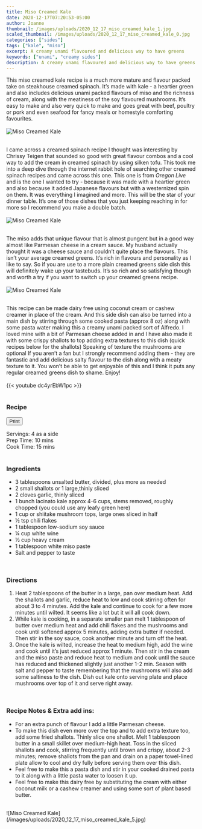 ```yaml
---
title: Miso Creamed Kale
date: 2020-12-17T07:20:53-05:00
author: Joanne
thumbnail: /images/uploads/2020_12_17_miso_creamed_kale_1.jpg
scaled_thumbnail: /images/uploads/2020_12_17_miso_creamed_kale_0.jpg
categories: ["sides"]
tags: ["kale", "miso"]
excerpt: A creamy unami flavoured and delicious way to have greens
keywords: ["unami", "creamy sides"]
description: A creamy unami flavoured and delicious way to have greens
---
```

<span class="blog-text">

This miso creamed kale recipe is a much more mature and flavour packed take on steakhouse creamed spinach. It’s made with kale - a heartier green and also includes delicious unami packed flavours of miso and the richness of cream, along with the meatiness of the soy flavoured mushrooms. It’s easy to make and also very quick to make and goes great with beef, poultry or pork and even seafood for fancy meals or homestyle comforting favourites.
</br>
</br>
![Miso Creamed Kale](/images/uploads/2020_12_17_miso_creamed_kale_2.jpg)
</br>
</br>

I came across a creamed spinach recipe I thought was interesting by Chrissy Teigen that sounded so good with great flavour combos and a cool way to add the cream in creamed spinach by using silken tofu. This took me into a deep dive through the internet rabbit hole of searching other creamed spinach recipes and came across this one. This one is from _Oregon Live_ and is the one I wanted to try - because it was made with a heartier green and also because it added Japanese flavours but with a westernized spin on them. It was everything I imagined and more. This will be the star of your dinner table. It’s one of those dishes that you just keeping reaching in for more so I recommend you make a double batch. 
</br>
</br>
![Miso Creamed Kale](/images/uploads/2020_12_17_miso_creamed_kale_3.jpg)
</br>
</br>

The miso adds that unique flavour that is almost pungent but in a good way almost like Parmesan cheese in a cream sauce. My husband actually thought it was a cheese sauce and couldn’t quite place the flavours. This isn’t your average creamed greens. It’s rich in flavours and personality as I like to say. So if you are use to a more plain creamed greens side dish this will definitely wake up your tastebuds. It’s so rich and so satisfying though and worth a try if you want to switch up your creamed greens recipe. 
</br>
</br>
![Miso Creamed Kale](/images/uploads/2020_12_17_miso_creamed_kale_4.jpg)
</br>
</br>

This recipe can be made dairy free using coconut cream or cashew creamer in place of the cream. And this side dish can also be turned into a main dish by stirring through some cooked pasta (approx 8 oz) along with some pasta water making this a creamy unami packed sort of Alfredo. I loved mine with a bit of Parmesan cheese added in and I have also made it with some crispy shallots to top adding extra textures to this dish (quick recipes below for the shallots) Speaking of texture the mushrooms are optional If you aren’t a fan but I strongly recommend adding them - they are fantastic and add delicious salty flavour to the dish along with a meaty texture to it. You won’t be able to get enjoyable of this and I think it puts any regular creamed greens dish to shame. Enjoy! 
</br>
</br>
{{< youtube dc4yrEbW1pc >}}
</br>
</br>
</span>

### Recipe
<div print_button><form>
<input type="button" value="Print" class="btn__print" onClick="window.print()">
</form></div>

<div>Servings: <span itemprop="recipeYield">4 as a side</div>
<div>Prep Time: <meta itemprop="prepTime" content="PT10M">10 mins</div>
<div>Cook Time: <meta itemprop="cookTime" content="PT15M">15 mins</div>
</br>

### Ingredients

* <span itemprop="recipeIngredient">3 tablespoons unsalted butter, divided, plus more as needed</span>
* <span itemprop="recipeIngredient">2 small shallots or 1 large,thinly sliced</span>
* <span itemprop="recipeIngredient">2 cloves garlic, thinly sliced</span>
* <span itemprop="recipeIngredient">1 bunch lacinato kale approx 4-6 cups, stems removed, roughly chopped (you could use any leafy green here)</span>
* <span itemprop="recipeIngredient">1 cup or shiitake mushroom tops, large ones sliced in half </span>
* <span itemprop="recipeIngredient">&frac12; tsp chili flakes</span>
* <span itemprop="recipeIngredient">1 tablespoon low-sodium soy sauce</span>
* <span itemprop="recipeIngredient">&frac14; cup white wine </span>
* <span itemprop="recipeIngredient">&frac12; cup heavy cream</span>
* <span itemprop="recipeIngredient">1 tablespoon white miso paste </span>
* <span itemprop="recipeIngredient">Salt and pepper to taste </span>
</br>

### Directions

1. Heat 2 tablespoons of the butter in a large, pan over medium heat. Add the shallots and garlic, reduce heat to low and cook stirring often for about 3 to 4 minutes. Add the kale and continue to cook for a few more minutes until wilted. It seems like a lot but it will all cook down. 
2. While kale is cooking, in a separate smaller pan melt 1 tablespoon of butter over medium heat and add chili flakes and the mushrooms and cook until softened approx 5 minutes, adding extra butter if needed. Then stir in the soy sauce, cook another minute and turn off the heat.
3. Once the kale is wilted, increase the heat to medium high, add the wine and cook until it’s just reduced approx 1 minute. Then stir in the cream and the miso paste and reduce heat to medium and cook until the sauce has reduced and thickened slightly just another 1-2 min. Season with salt and pepper to taste remembering that the mushrooms will also add some saltiness to the dish. Dish out kale onto serving plate and place mushrooms over top of it and serve right away. 
</br>

### Recipe Notes & Extra add ins: 
* For an extra punch of flavour I add a little Parmesan cheese. 
* To make this dish even more over the top and to add extra texture too, add some fried shallots. Thinly slice one shallot. Melt 1 tablespoon butter in a small skillet over medium-high heat. Toss in the sliced shallots and cook, stirring frequently until brown and crispy, about 2-3 minutes; remove shallots from the pan and drain on a paper towel-lined plate allow to cool and dry fully before serving them over this dish. 
* Feel free to make this a pasta dish and stir in your cooked drained pasta to it along with a little pasta water to loosen it up. 
* Feel free to make this dairy free by substituting  the cream with either coconut milk or a cashew creamer and using some sort of plant based butter. 

</br>
![Miso Creamed Kale](/images/uploads/2020_12_17_miso_creamed_kale_5.jpg)